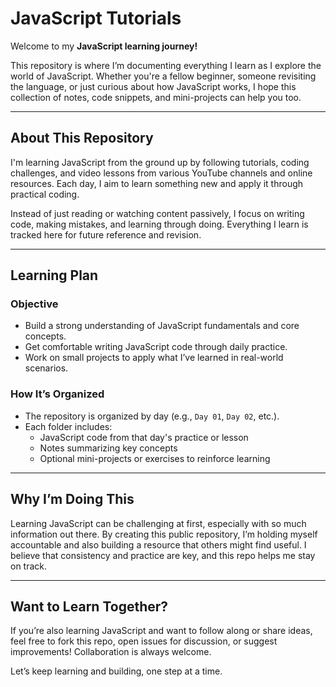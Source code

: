 # JavaScript Tutorials

Welcome to my **JavaScript learning journey!**

This repository is where I’m documenting everything I learn as I explore the world of JavaScript. Whether you're a fellow beginner, someone revisiting the language, or just curious about how JavaScript works, I hope this collection of notes, code snippets, and mini-projects can help you too.

---

## About This Repository

I'm learning JavaScript from the ground up by following tutorials, coding challenges, and video lessons from various YouTube channels and online resources. Each day, I aim to learn something new and apply it through practical coding.

Instead of just reading or watching content passively, I focus on writing code, making mistakes, and learning through doing. Everything I learn is tracked here for future reference and revision.

---

## Learning Plan

### Objective

- Build a strong understanding of JavaScript fundamentals and core concepts.
- Get comfortable writing JavaScript code through daily practice.
- Work on small projects to apply what I’ve learned in real-world scenarios.

### How It’s Organized

- The repository is organized by day (e.g., `Day 01`, `Day 02`, etc.).
- Each folder includes:
  - JavaScript code from that day's practice or lesson
  - Notes summarizing key concepts
  - Optional mini-projects or exercises to reinforce learning

---

## Why I’m Doing This

Learning JavaScript can be challenging at first, especially with so much information out there. By creating this public repository, I’m holding myself accountable and also building a resource that others might find useful. I believe that consistency and practice are key, and this repo helps me stay on track.

---

## Want to Learn Together?

If you’re also learning JavaScript and want to follow along or share ideas, feel free to fork this repo, open issues for discussion, or suggest improvements! Collaboration is always welcome.

Let’s keep learning and building, one step at a time.

